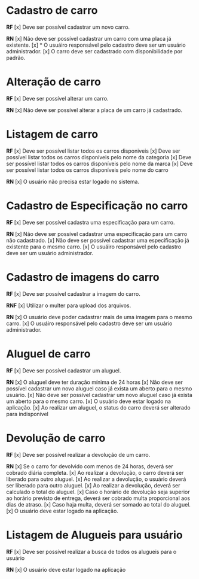 # Cadastro de carro

**RF**
[x] Deve ser possível cadastrar um novo carro.

**RN**
[x] Não deve ser possível cadastrar um carro com uma placa já existente.
[x] * O usuáiro responsável pelo cadastro deve ser um usuário administrador.
[x] O carro deve ser cadastrado com disponibilidade por padrão.

# Alteração de carro

**RF**
[x] Deve ser possível alterar um carro.

**RN**
[x] Não deve ser possível alterar a placa de um carro já cadastrado.

# Listagem de carro

**RF**
[x] Deve ser possível listar todos os carros disponiveis
[x] Deve ser possível listar todos os carros disponíveis pelo nome da categoria
[x] Deve ser possível listar todos os carros disponíveis pelo nome da marca
[x] Deve ser possível listar todos os carros disponíveis pelo nome do carro

**RN**
[x] O usuário não precisa estar logado no sistema.

# Cadastro de Especificação no carro

**RF**
[x] Deve ser possível cadastra uma especificação para um carro.

**RN**
[x] Não deve ser possível cadastrar uma especificação para um carro não cadastrado.
[x] Não deve ser possível cadastrar uma especificação já existente para o mesmo carro.
[x] O usuáiro responsável pelo cadastro deve ser um usuário administrador.

# Cadastro de imagens do carro

**RF**
[x] Deve ser possível cadastrar a imagem do carro.

**RNF**
[x] Utilizar o multer para upload dos arquivos.

**RN**
[x] O usuário deve poder cadastrar mais de uma imagem para o mesmo carro.
[x] O usuáiro responsável pelo cadastro deve ser um usuário administrador.

# Aluguel de carro

**RF**
[x] Deve ser possível cadastrar um aluguel.

**RN**
[x] O aluguel deve ter duração mínima de 24 horas
[x] Não deve ser possível cadastrar um novo aluguel caso já exista um aberto para o mesmo usuário.
[x] Não deve ser possível cadastrar um novo aluguel caso já exista um aberto para o mesmo carro.
[x] O usuário deve estar logado na aplicação.
[x] Ao realizar um aluguel, o status do carro deverá ser alterado para indisponível

# Devolução de carro

**RF**
[x] Deve ser possível realizar a devolução de um carro.

**RN**
[x] Se o carro for devolvido com menos de 24 horas, deverá ser cobrado diária completa.
[x] Ao realizar a devolução, o carro deverá ser liberado para outro aluguel.
[x] Ao realizar a devolução, o usuário deverá ser liberado para outro aluguel.
[x] Ao realizar a devolução, deverá ser calculado o total do aluguel.
[x] Caso o horário de devolução seja superior ao horário previsto de entrega, deverá ser  cobrado multa proporcional aos dias de atraso.
[x] Caso haja multa, deverá ser somado ao total do aluguel.
[x] O usuário deve estar logado na aplicação.

# Listagem de Alugueis para usuário

**RF**
[x] Deve ser possível realizar a busca de todos os alugueis para o usuário

**RN**
[x] O usuário deve estar logado na aplicação